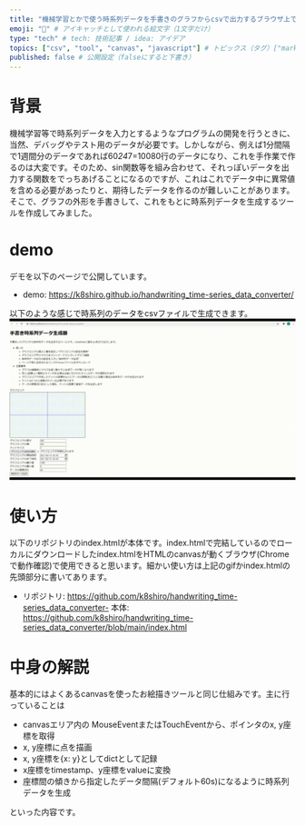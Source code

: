 ```yaml
---
title: "機械学習とかで使う時系列データを手書きのグラフからcsvで出力するブラウザ上で動くツールを作った" # 記事のタイトル
emoji: "🐻" # アイキャッチとして使われる絵文字（1文字だけ）
type: "tech" # tech: 技術記事 / idea: アイデア
topics: ["csv", "tool", "canvas", "javascript"] # トピックス（タグ）["markdown", "rust", "aws"]のように指定する
published: false # 公開設定（falseにすると下書き）
---
```


# 背景
機械学習等で時系列データを入力とするようなプログラムの開発を行うときに、当然、デバッグやテスト用のデータが必要です。しかしながら、例えば1分間隔で1週間分のデータであれば60*24*7=10080行のデータになり、これを手作業で作るのは大変です。そのため、sin関数等を組み合わせて、それっぽいデータを出力する関数をでっちあげることになるのですが、これはこれでデータ中に異常値を含める必要があったりと、期待したデータを作るのが難しいことがあります。そこで、グラフの外形を手書きして、これをもとに時系列データを生成するツールを作成してみました。

# demo
デモを以下のページで公開しています。
- demo: https://k8shiro.github.io/handwriting_time-series_data_converter/

以下のような感じで時系列のデータをcsvファイルで生成できます。
![timeseries-tool.gif](/images/timeseries-tool.gif)

# 使い方
以下のリポジトリのindex.htmlが本体です。index.htmlで完結しているのでローカルにダウンロードしたindex.htmlをHTMLのcanvasが動くブラウザ(Chromeで動作確認)で使用できると思います。細かい使い方は上記のgifかindex.htmlの先頭部分に書いてあります。

- リポジトリ: https://github.com/k8shiro/handwriting_time-series_data_converter- 
本体: https://github.com/k8shiro/handwriting_time-series_data_converter/blob/main/index.html

# 中身の解説
基本的にはよくあるcanvasを使ったお絵描きツールと同じ仕組みです。主に行っていることは

- canvasエリア内の	MouseEventまたはTouchEventから、ポインタのx, y座標を取得
- x, y座標に点を描画
- x, y座標を{x: y}としてdictとして記録
- x座標をtimestamp、y座標をvalueに変換
- 座標間の傾きから指定したデータ間隔(デフォルト60s)になるように時系列データを生成

といった内容です。
